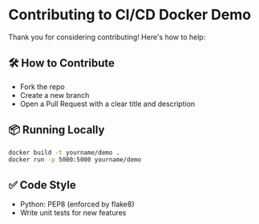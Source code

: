 # Contributing to CI/CD Docker Demo

Thank you for considering contributing! Here's how to help:

## 🛠 How to Contribute
- Fork the repo
- Create a new branch
- Open a Pull Request with a clear title and description

## 📦 Running Locally
```bash
docker build -t yourname/demo .
docker run -p 5000:5000 yourname/demo
```

## ✅ Code Style
- Python: PEP8 (enforced by flake8)
- Write unit tests for new features
